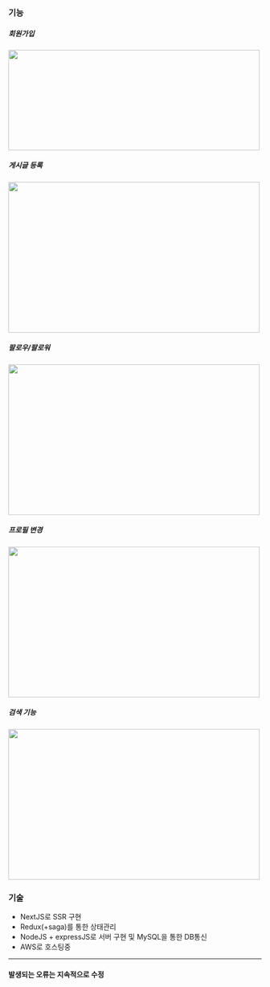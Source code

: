 ### 기능

##### 회원가입
<img src="https://user-images.githubusercontent.com/70279943/136039442-024a2d0a-3b84-4f01-b7cb-5833506d3d9e.PNG" width="500" height="200"> 

##### 게시글 등록
<img src="https://user-images.githubusercontent.com/70279943/136039766-0d37dedd-22f3-4159-b010-ef2e3cf1a28f.PNG" width="500" height="300">

##### 팔로우/팔로워
<img src="https://user-images.githubusercontent.com/70279943/136039861-4226149e-f333-400d-94ad-504b62e1aaa1.PNG" width="500" height="300">

##### 프로필 변경
<img src="https://user-images.githubusercontent.com/70279943/136039935-fbe0c64f-cb1e-4db2-836d-7fbe752fd9a0.PNG" width="500" height="300">

##### 검색 기능
<img src="https://user-images.githubusercontent.com/70279943/136039981-df251e54-4249-4f3b-9301-aeca69fc721b.PNG" width="500" height="300">


### 기술
+ NextJS로 SSR 구현
+ Redux(+saga)를 통한 상태관리
+ NodeJS + expressJS로 서버 구현 및 MySQL을 통한 DB통신
+ AWS로 호스팅중

---
#### 발생되는 오류는 지속적으로 수정 
